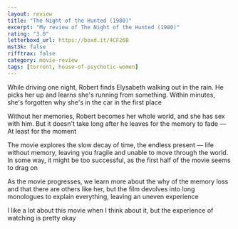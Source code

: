 ```yaml
---
layout: review
title: "The Night of the Hunted (1980)"
excerpt: "My review of The Night of the Hunted (1980)"
rating: "3.0"
letterboxd_url: https://boxd.it/4CF26B
mst3k: false
rifftrax: false
category: movie-review
tags: [torrent, house-of-psychotic-women]
---
```


While driving one night, Robert finds Elysabeth walking out in the rain. He picks her up and learns she's running from something. Within minutes, she's forgotten why she's in the car in the first place

Without her memories, Robert becomes her whole world, and she has sex with him. But it doesn't take long after he leaves for the memory to fade — At least for the moment

The movie explores the slow decay of time, the endless present — life without memory, leaving you fragile and unable to move through the world. In some way, it might be too successful, as the first half of the movie seems to drag on

As the movie progresses, we learn more about the why of the memory loss and that there are others like her, but the film devolves into long monologues to explain everything, leaving an uneven experience

I like a lot about this movie when I think about it, but the experience of watching is pretty okay
